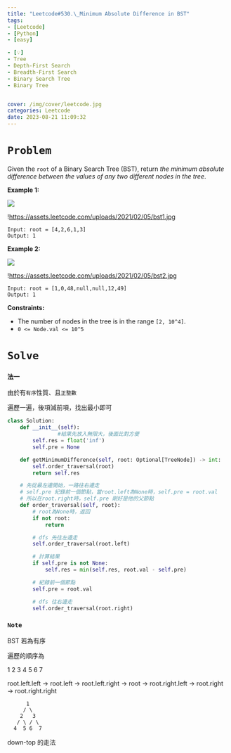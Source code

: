 ```yaml
---
title: "Leetcode#530.\_Minimum Absolute Difference in BST"
tags:
- [Leetcode]
- [Python]
- [easy]

- [💡]
- Tree
- Depth-First Search
- Breadth-First Search
- Binary Search Tree
- Binary Tree


cover: /img/cover/leetcode.jpg
categories: Leetcode
date: 2023-08-21 11:09:32
---
```


# `Problem`

Given the `root` of a Binary Search Tree (BST), return *the minimum absolute difference between the values of any two different nodes in the tree*.

**Example 1:**

![](https://assets.leetcode.com/uploads/2021/02/05/bst1.jpg)

!https://assets.leetcode.com/uploads/2021/02/05/bst1.jpg

```
Input: root = [4,2,6,1,3]
Output: 1

```

**Example 2:**

![](https://assets.leetcode.com/uploads/2021/02/05/bst2.jpg)

!https://assets.leetcode.com/uploads/2021/02/05/bst2.jpg

```
Input: root = [1,0,48,null,null,12,49]
Output: 1

```

**Constraints:**

- The number of nodes in the tree is in the range `[2, 10^4]`.
- `0 <= Node.val <= 10^5`

# `Solve`

### `法一`

由於有`有序`性質、且`正整數`

遍歷一遍，後項減前項，找出最小即可

```python
class Solution:
    def __init__(self):
				#結果先放入無限大，後面比對方便
        self.res = float('inf')
        self.pre = None

    def getMinimumDifference(self, root: Optional[TreeNode]) -> int:
        self.order_traversal(root)
        return self.res

    # 先從最左邊開始，一路往右邊走
    # self.pre 紀錄前一個節點，當root.left為None時，self.pre = root.val
    # 所以在root.right時，self.pre 剛好是他的父節點
    def order_traversal(self, root):
        # root為None時，返回
        if not root:
            return

        # dfs 先往左邊走
        self.order_traversal(root.left)

        # 計算結果
        if self.pre is not None:
            self.res = min(self.res, root.val - self.pre)

        # 紀錄前一個節點
        self.pre = root.val

        # dfs 往右邊走
        self.order_traversal(root.right)
```

### `Note`

BST 若為有序

遍歷的順序為 

1              2               3               4               5               6               7

root.left.left → root.left → root.left.right → root → root.right.left → root.right → root.right.right

```
      1
     / \
    2   3
   / \ / \
  4  5 6  7
```

down-top 的走法